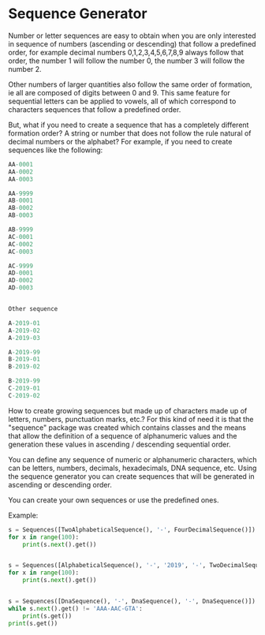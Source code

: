 # Sequence Generator


Number or letter sequences are easy to obtain when you are only interested in sequence of numbers (ascending or descending) that follow
a predefined order, for example decimal numbers 0,1,2,3,4,5,6,7,8,9 always follow that order, the number 1 will follow the number 0, the number 3 will follow the number 2.

Other numbers of larger quantities also follow the same order of formation, ie all are composed of digits between 0 and 9. This same feature for sequential letters can be applied to vowels, all of which correspond to characters sequences that follow a predefined order. 

But, what if you need to create a sequence that has a completely different formation order? A string or number that does not follow the rule natural of decimal numbers or the alphabet? For example, if you need to create sequences like the following:

```pascal
AA-0001
AA-0002
AA-0003

AA-9999
AB-0001
AB-0002
AB-0003

AB-9999
AC-0001
AC-0002
AC-0003

AC-9999
AD-0001
AD-0002
AD-0003


Other sequence

A-2019-01
A-2019-02
A-2019-03

A-2019-99
B-2019-01
B-2019-02

B-2019-99
C-2019-01
C-2019-02
```

How to create growing sequences but made up of characters made up of letters, numbers, punctuation marks, etc.? For this kind of need it is that the "sequence" package was created which contains classes and the means that allow the definition of a sequence of alphanumeric values and the generation these values in ascending / descending sequential order.

You can define any sequence of numeric or alphanumeric characters, which can be letters, numbers, decimals, hexadecimals, DNA sequence, etc. Using the sequence generator you can create sequences that will be generated in ascending or descending order.

You can create your own sequences or use the predefined ones.

Example:

```python
s = Sequences([TwoAlphabeticalSequence(), '-', FourDecimalSequence()])
for x in range(100):
    print(s.next().get())


s = Sequences([AlphabeticalSequence(), '-', '2019', '-', TwoDecimalSequence()])
for x in range(100):
    print(s.next().get())


s = Sequences([DnaSequence(), '-', DnaSequence(), '-', DnaSequence()])
while s.next().get() != 'AAA-AAC-GTA':
    print(s.get())    
print(s.get())
```
